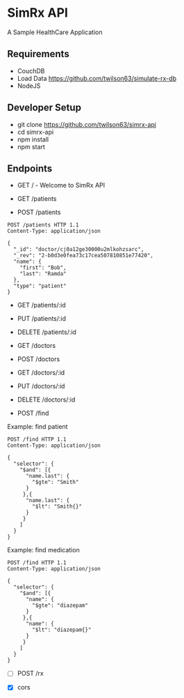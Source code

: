 # SimRx API

A Sample HealthCare Application

## Requirements

* CouchDB
* Load Data https://github.com/twilson63/simulate-rx-db
* NodeJS

## Developer Setup

* git clone https://github.com/twilson63/simrx-api
* cd simrx-api
* npm install
* npm start

## Endpoints

* GET / - Welcome to SimRx API

* GET /patients
* POST /patients

```
POST /patients HTTP 1.1
Content-Type: application/json

{
  "_id": "doctor/cj0a12ge30000u2mlkohzsarc",
  "_rev": "2-b0d3e0fea73c17cea507810851e77420",
  "name": {
    "first": "Bob",
    "last": "Ramda"
  },
  "type": "patient"
}
```

* GET /patients/:id
* PUT /patients/:id
* DELETE /patients/:id

* GET /doctors
* POST /doctors
* GET /doctors/:id
* PUT /doctors/:id
* DELETE /doctors/:id

* POST /find

Example: find patient

```
POST /find HTTP 1.1
Content-Type: application/json

{
  "selector": {
  	"$and": [{
      "name.last": {
  		"$gte": "Smith"
  	  }
  	 },{
  	  "name.last": {
  		"$lt": "Smith{}"
  	  }
  	 }
    ]
  }
}
```

Example: find medication

```
POST /find HTTP 1.1
Content-Type: application/json

{
  "selector": {
  	"$and": [{
      "name": {
  		"$gte": "diazepam"
  	  }
  	 },{
  	  "name": {
  		"$lt": "diazepam{}"
  	  }
  	 }
    ]
  }
}
```

* [ ] POST /rx

* [x] cors
